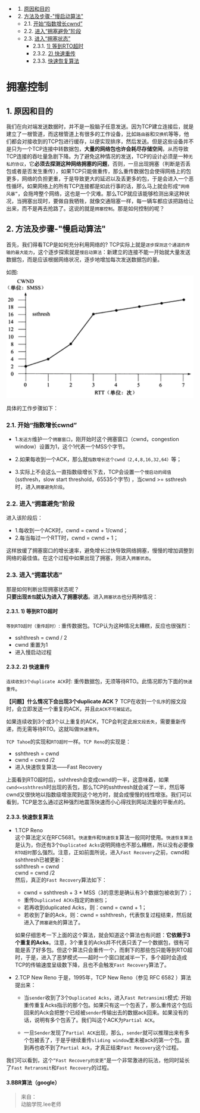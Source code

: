 <!-- vscode-markdown-toc -->
* 1. [原因和目的](#)
* 2. [方法及步骤-"慢启动算法"](#-)
	* 2.1. [开始“指数增长cwnd”](#cwnd)
	* 2.2. [进入“拥塞避免”阶段](#-1)
	* 2.3. [进入“拥塞状态”](#-1)
		* 2.3.1. [1) 等到RTO超时](#RTO)
		* 2.3.2. [2) 快速重传](#-1)
		* 2.3.3. [快速恢复算法](#-1)

<!-- vscode-markdown-toc-config
	numbering=true
	autoSave=true
	/vscode-markdown-toc-config -->
<!-- /vscode-markdown-toc -->
# 拥塞控制  
##  1. <a name=''></a>原因和目的
我们在向对端发送数据时，并不是一股脑子任意发送。因为TCP建立连接后，就是建立了一根管道，而这根管道上有很多的工作设备，比如`路由器`和`交换机`等等，他们都会对接收到的TCP包进行缓存，以便实现排序，然后发送。但是这些设备并不是只为一个TCP连接中转数据包，**大量的网络包也许会耗尽存储空间**，从而导致TCP连接的吞吐量急剧下降。为了避免这种情况的发送，TCP的设计必须是一种`无私的协议`，它**必须去探测这种网络拥塞的问题**，否则，一旦出现拥塞（判断是否丢包或者是否发生重传），如果TCP只能做重传，那么重传数据包会使得网络上的包更多，网络的负担更重，于是导致更大的延迟以及丢更多的包，于是会进入一个恶性循环。如果网络上的所有TCP连接都是如此行事的话，那么马上就会形成`“网络风暴”`，会拖垮整个网络，这也是一个灾难。那么TCP就应该能够检测出来这种状况，当拥塞出现时，要做自我牺牲，就像交通阻塞一样，每一辆车都应该把路给让出来，而不是再去抢路了。这说的就是`拥塞控制`。那是如何控制的呢？  

##  2. <a name='-'></a>方法及步骤-"慢启动算法"
首先，我们得看TCP是如何充分利用网络的? TCP实际上就是`逐步探测这个通道的传输的最大能力`，这个逐步探索就是`慢启动算法`：新建立的连接不能一开始就大量发送数据包，而是应该根据网络状况，逐步地增加每次发送数据包的量。 

如图:  
![慢启动与拥塞避免图](images/慢启动与拥塞避免.png)

具体的工作步骤如下：
###  2.1. <a name='cwnd'></a>开始“指数增长cwnd”
* 1.`发送方`维护一个`拥塞窗口`，刚开始时这个拥塞窗口（cwnd，congestion window）设置为1，这个1代表一个MSS个字节。  

* 2.如果每收到一个ACK，那么就`指数增长这个cwnd（2,4,8,16,32,64）`等；  

* 3.实际上不会这么一直指数级增长下去，TCP会设置一个`慢启动的阈值`(ssthresh，slow start threshold，65535个字节) ，当cwnd >= ssthresh时，进入`拥塞避免阶段`。

###  2.2. <a name='-1'></a>进入“拥塞避免”阶段
进入该阶段后：
* 1.每收到一个ACK时，cwnd = cwnd + 1/cwnd；
* 2.每当每过一个RTT时，cwnd = cwnd + 1；

这样放缓了拥塞窗口的增长速率，避免增长过快导致网络拥塞，慢慢的增加调整到网络的最佳值。在这个过程中如果出现了拥塞，则进入`拥塞状态`。

###  2.3. <a name='-1'></a>进入“拥塞状态”
那是如何判断出现拥塞状态呢？  
**只要出现`丢包`就认为进入了拥塞状态**。进入`拥塞状态`也分两种情况：
####  2.3.1. <a name='RTO'></a>1) 等到RTO超时  
`等到RTO超时（重传超时）`: 重传数据包。TCP认为这种情况太糟糕，反应也很强烈：
* sshthresh = cwnd / 2
* cwnd 重置为1
* 进入慢启动过程

####  2.3.2. <a name='-1'></a>2) 快速重传
`连续收到3个duplicate ACK`时: 重传数据包，无须等待RTO。此情况即为下面的`快速重传`。

**【问题】什么情况下会出现3个duplicate ACK？**
TCP在收到一个`乱序`的报文段时，会立即发送一个重复的ACK，并且`此ACK不可被延迟`。

如果连续收到3个或3个以上重复的ACK，TCP会判定此`报文段丢失`，需要重新传递，而无需等待RTO。这就叫做`快速重传`。

`TCP Tahoe`的实现和`RTO超时`一样。`TCP Reno`的实现是：
* sshthresh = cwnd
*  cwnd = cwnd /2
* 进入快速恢复算法——Fast Recovery

上面看到RTO超时后，sshthresh会变成cwnd的一半，这意味着，如果`cwnd<=sshthresh`时出现的丢包，那么TCP的sshthresh就会减了一半，然后等cwnd又很快地以指数级增涨爬到这个地方时，就会成慢慢的线性增涨。我们可以看到，TCP是怎么通过这种强烈地震荡快速而小心得找到网站流量的平衡点的。

####  2.3.3. <a name='-1'></a>快速恢复算法

* 1.TCP Reno  
这个算法定义在RFC5681。`快速重传`和`快速恢复`算法一般同时使用。`快速恢复算法`是认为，你还有3个`Duplicated Acks`说明网络也不那么糟糕，所以没有必要像`RTO超时`那么强烈。注意，正如前面所说，进入`Fast Recovery`之前，cwnd和sshthresh已被更新：  
    sshthresh = cwnd  
    cwnd = cwnd /2    
然后，真正的`Fast Recovery`算法如下： 
    * cwnd = sshthresh + 3 * MSS（3的意思是确认有3个数据包被收到了）；   
    * 重传`Duplicated ACKs`指定的`数据包`；  
    * 若再收到duplicated Acks，则：cwnd = cwnd + 1；
    * 若收到了新的Ack，则：cwnd = sshthresh，代表恢复过程结束，然后就进入了`拥塞避免`的算法了。  

    如果仔细思考一下上面的这个算法，就会知道这个算法也有问题：**它依赖于3个重复的Acks**。注意，3个重复的Acks并不代表只丢了一个数据包，很有可能是丢了好多包。但这个算法只会重传一个，而剩下的那些包只能等到RTO超时，于是，进入了恶梦模式——超时一个窗口就减半一下，多个超时会造成TCP的传输速度呈级数下降，且也不会触发`Fast Recovery`算法了。

* 2.TCP New Reno
于是，1995年，TCP New Reno（参见 RFC 6582 ）算法提出来：
    * 当`sender`收到了3个`Duplicated Acks`，进入`Fast Retransimit`模式: 开始重传重复Acks指示的那个包。如果只有这一个包丢了，那么重传这个包后回来的Ack会把整个已经被`sender`传输出去的数据ack回来。如果没有的话，说明有多个包丢了。我们叫这个ACK为`Partial ACK`。

    * 一旦`Sender`发现了`Partial ACK`出现，那么，`sender`就可以推理出来有多个包被丢了，于是乎继续重传`sliding window`里未被ack的第一个包。直到再也收不到了`Partial Ack`，才真正结束`Fast Recovery`这个过程。

我们可以看到，这个`“Fast Recovery的变更”`是一个非常激进的玩法，他同时延长了`Fast Retransmit`和`Fast Recovery`的过程。

#### 3.BBR算法（google）


> 来自：  
> 动脑学院.lee老师